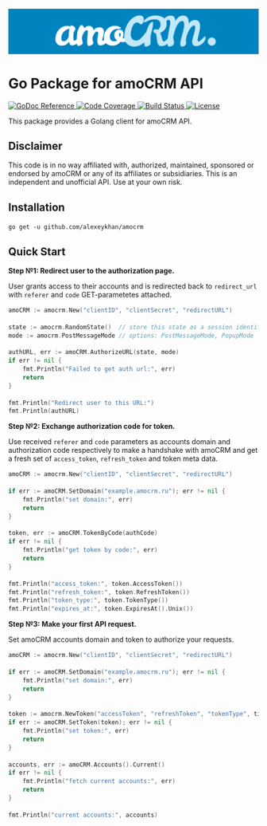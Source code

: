 ![Go Package for amoCRM API](.github/logo.png?raw=true)

# Go Package for amoCRM API 

<p>
    <a href="https://pkg.go.dev/github.com/alexeykhan/amocrm">
        <img src="https://img.shields.io/badge/pkg.go.dev-reference-00ADD8?logo=go&logoColor=white" alt="GoDoc Reference">
    </a>
    <a href="https://github.com/alexeykhan/amocrm">
        <img src="https://img.shields.io/badge/codecov-98%25-success?logo=codecov&logoColor=white" alt="Code Coverage">
    </a>
    <a href="https://github.com/alexeykhan/amocrm">
        <img src="https://img.shields.io/badge/build-passes-success?logo=travis-ci&logoColor=white" alt="Build Status">
    </a>
    <a href="https://pkg.go.dev/github.com/alexeykhan/amocrm">
        <img src="https://img.shields.io/badge/licence-MIT-success" alt="License">
    </a>
</p> 

This package provides a Golang client for amoCRM API.


## Disclaimer

This code is in no way affiliated with, authorized, maintained, sponsored 
or endorsed by amoCRM or any of its affiliates or subsidiaries. This is an 
independent and unofficial API. Use at your own risk.

## Installation

`go get -u github.com/alexeykhan/amocrm`

## Quick Start

**Step №1: Redirect user to the authorization page.**

User grants access to their accounts and is redirected back to 
`redirect_url` with `referer` and `code` GET-parametetes attached.

```go
amoCRM := amocrm.New("clientID", "clientSecret", "redirectURL")

state := amocrm.RandomState()  // store this state as a session identifier
mode := amocrm.PostMessageMode // options: PostMessageMode, PopupMode

authURL, err := amoCRM.AuthorizeURL(state, mode)
if err != nil {
    fmt.Println("Failed to get auth url:", err)
    return
}

fmt.Println("Redirect user to this URL:")
fmt.Println(authURL)
```

**Step №2: Exchange authorization code for token.**

Use received `referer` and `code` parameters as accounts domain and
authorization code respectively to make a handshake with amoCRM and
get a fresh set of `access_token`, `refresh_token` and token meta data. 

```go
amoCRM := amocrm.New("clientID", "clientSecret", "redirectURL")

if err := amoCRM.SetDomain("example.amocrm.ru"); err != nil {
    fmt.Println("set domain:", err)
    return
}

token, err := amoCRM.TokenByCode(authCode)
if err != nil {
    fmt.Println("get token by code:", err)
    return
}

fmt.Println("access_token:", token.AccessToken())
fmt.Println("refresh_token:", token.RefreshToken())
fmt.Println("token_type:", token.TokenType())
fmt.Println("expires_at:", token.ExpiresAt().Unix())
```

**Step №3: Make your first API request.**

Set amoCRM accounts domain and token to authorize your requests.

```go
amoCRM := amocrm.New("clientID", "clientSecret", "redirectURL")

if err := amoCRM.SetDomain("example.amocrm.ru"); err != nil {
    fmt.Println("set domain:", err)
    return
}

token := amocrm.NewToken("accessToken", "refreshToken", "tokenType", time.Now())
if err := amoCRM.SetToken(token); err != nil {
    fmt.Println("set token:", err)
    return
}

accounts, err := amoCRM.Accounts().Current()
if err != nil {
    fmt.Println("fetch current accounts:", err)
    return
}

fmt.Println("current accounts:", accounts)
```
